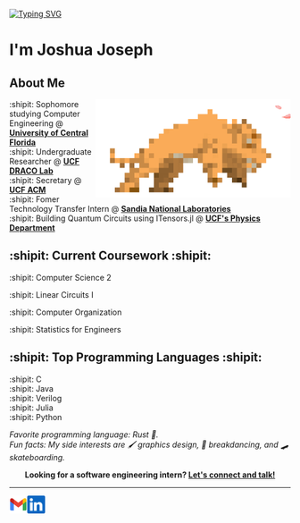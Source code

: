 <a class ="WelcomeSVG" href="https://git.io/typing-svg"><img src="https://readme-typing-svg.demolab.com?font=Cascadia+Code&size=40&duration=1000&pause=1000&color=000000&random=false&width=435&height=75&lines=Welcome!;%C2%A1Bienvenido!;%E3%81%8A%E3%81%84!;Willkommen!;Selamat+datang!;Bienvenue!;Ho%C5%9F+geldin!;Benvenuto!;%D0%94%D0%BE%D0%B1%D1%80%D0%BE+%D0%BF%D0%BE%D0%B6%D0%B0%D0%BB%D0%BE%D0%B2%D0%B0%D1%82%D1%8C!" alt="Typing SVG" /></a>

# I'm Joshua Joseph

## About Me

<img class = "personalityImage" align="right" alt="Sabertooth Tiger running" width="350" src="img/sabertoothwithCherryBlossom.gif" />

:shipit: Sophomore studying Computer Engineering @ [**University of Central Florida**][university]<br>
:shipit: Undergraduate Researcher @ [**UCF DRACO Lab**][DRACO]<br>
:shipit: Secretary @ [**UCF ACM**][UCFACM]<br>
:shipit: Fomer Technology Transfer Intern @ [**Sandia National Laboratories**][Sandia]<br>
:shipit: Building Quantum Circuits using ITensors.jl @ [**UCF's Physics Department**][UCFPHY]

[UCFACM]: https://linktr.ee/acmucf
[university]: https://www.ucf.edu/
[DRACO]: https://www.ece.ucf.edu/DRACO/
[Sandia]: https://www.sandia.gov/
[QuantumCircs]: https://github.com/JoshInOnePiece/Quantum-Circuits-with-ITensor.jl
[UCFPHY]: https://sciences.ucf.edu/physics/

                    
## :shipit: Current Coursework :shipit:    
:shipit: Computer Science 2
 
:shipit: Linear Circuits I
 
:shipit: Computer Organization

:shipit: Statistics for Engineers

## :shipit: Top Programming Languages :shipit:
:shipit: C<br>
:shipit: Java<br>
:shipit: Verilog<br>
:shipit: Julia<br>
:shipit: Python



_Favorite programming language: Rust :crab:._  
_Fun facts: My side interests are :paintbrush: graphics design, :man_dancing:
breakdancing, and :skateboard: skateboarding._


<p align="center">
    <b>Looking for a software engineering intern?
        <a href="https://www.linkedin.com/in/joshuavjoseph">Let's connect and talk!</a>
    </b>
</p>

---

<!--<a href="https://novakcgx.me">
    <img height="32" align="left" alt="Website" src="img/icons/personal.png" />
</a>-->

<a href="mailto:jo634076@ucf.edu">
    <img height="32" align="left" alt="Mail" src="img/icons/gmail.png" />
</a>

<a href="https://www.linkedin.com/in/joshuavjoseph">
    <img height="32" align="left" alt="LinkedIn" src="img/icons/linkedin.png" />
</a>
